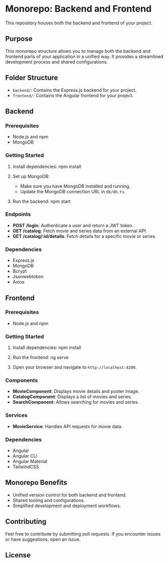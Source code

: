 # Monorepo: Backend and Frontend


This repository houses both the backend and frontend of your project.


## Purpose


This monorepo structure allows you to manage both the backend and frontend parts of your application in a unified way. It provides a streamlined development process and shared configurations.


## Folder Structure


- `backend/`: Contains the Express.js backend for your project.
- `frontend/`: Contains the Angular frontend for your project.


## Backend


### Prerequisites

- Node.js and npm
- MongoDB

### Getting Started

1. Install dependencies:
   npm install

2. Set up MongoDB:
   - Make sure you have MongoDB installed and running.
   - Update the MongoDB connection URL in `db/db.ts`.

3. Run the backend:
   npm start

### Endpoints

- **POST /login**: Authenticate a user and return a JWT token.
- **GET /catalog**: Fetch movie and series data from an external API.
- **GET /catalog/:id/details**: Fetch details for a specific movie or series.

### Dependencies

- Express.js
- MongoDB
- Bcrypt
- Jsonwebtoken
- Axios


## Frontend


### Prerequisites

- Node.js and npm

### Getting Started

1. Install dependencies:
   npm install

2. Run the frontend:
   ng serve

3. Open your browser and navigate to `http://localhost:4200`.

### Components

- **MovieComponent**: Displays movie details and poster image.
- **CatalogComponent**: Displays a list of movies and series.
- **SearchComponent**: Allows searching for movies and series.

### Services

- **MovieService**: Handles API requests for movie data.

### Dependencies

- Angular
- Angular CLI
- Angular Material
- TailwindCSS


## Monorepo Benefits


- Unified version control for both backend and frontend.
- Shared tooling and configurations.
- Simplified development and deployment workflows.


## Contributing


Feel free to contribute by submitting pull requests. If you encounter issues or have suggestions, open an issue.


## License

